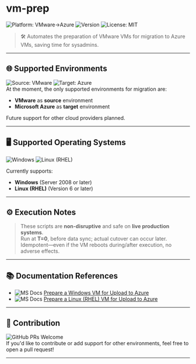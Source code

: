 # vm-prep

![Platform: VMware→Azure](https://img.shields.io/badge/Platform-VMware%20%E2%86%92%20Azure-blue) ![Version](https://img.shields.io/badge/Version-1.0.0-blue) ![License: MIT](https://img.shields.io/badge/License-MIT-green)

> 🛠️ Automates the preparation of VMware VMs for migration to Azure VMs, saving time for sysadmins.

---

## 🌐 Supported Environments

![Source: VMware](https://img.shields.io/badge/Source-VMware-green) ![Target: Azure](https://img.shields.io/badge/Target-Microsoft%20Azure-0078D4?logo=microsoft-azure&logoColor=white)  
At the moment, the only supported environments for migration are:
- **VMware** as **source** environment
- **Microsoft Azure** as **target** environment

Future support for other cloud providers planned.

---

## 🖥️ Supported Operating Systems

![Windows](https://img.shields.io/badge/Windows-00A4EF?logo=windows&logoColor=white) ![Linux (RHEL)](https://img.shields.io/badge/Linux%20(RHEL)-CC0000?logo=red-hat&logoColor=white)  

Currently supports:

- **Windows** (Server 2008 or later)
- **Linux (RHEL)** (Version 6 or later)

---

## ⚙️ Execution Notes

> These scripts are **non-disruptive** and safe on **live production systems**.  
> Run at **T=0**, before data sync; actual cutover can occur later.  
> Idempotent—even if the VM reboots during/after execution, no adverse effects.

---

## 📚 Documentation References

- ![MS Docs](https://img.shields.io/badge/Microsoft%20Docs-0078D4?logo=microsoft&logoColor=white) [Prepare a Windows VM for Upload to Azure](https://learn.microsoft.com/azure/virtual-machines/windows/prepare-for-upload-vhd-image)  
- ![MS Docs](https://img.shields.io/badge/Microsoft%20Docs-0078D4?logo=microsoft&logoColor=white) [Prepare a Linux (RHEL) VM for Upload to Azure](https://learn.microsoft.com/azure/virtual-machines/linux/redhat-create-upload-vhd)

---

## 🤝 Contribution

![GitHub PRs Welcome](https://img.shields.io/badge/PRs-welcome-brightgreen.svg)  
If you'd like to contribute or add support for other environments, feel free to open a pull request!

---
